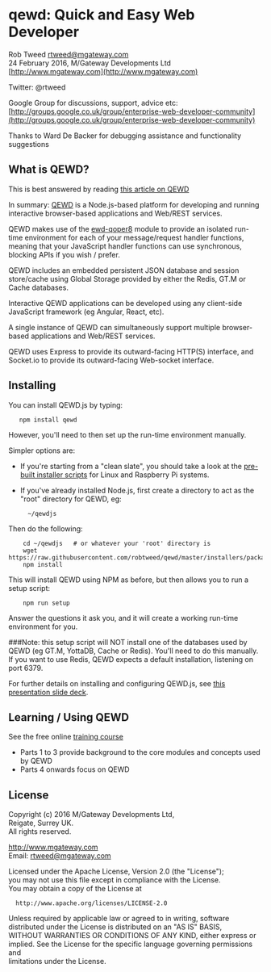# qewd: Quick and Easy Web Developer
 
Rob Tweed <rtweed@mgateway.com>  
24 February 2016, M/Gateway Developments Ltd [http://www.mgateway.com](http://www.mgateway.com)  

Twitter: @rtweed

Google Group for discussions, support, advice etc: [http://groups.google.co.uk/group/enterprise-web-developer-community](http://groups.google.co.uk/group/enterprise-web-developer-community)

Thanks to Ward De Backer for debugging assistance and functionality suggestions

## What is QEWD?

This is best answered by reading [this article on QEWD](https://robtweed.wordpress.com/2017/04/18/having-your-node-js-cake-and-eating-it-too/)

In summary: [QEWD](http://qewdjs.com) is a Node.js-based platform for developing and running interactive browser-based applications and Web/REST services.

QEWD makes use of the [ewd-qoper8](https://github.com/robtweed/ewd-qoper8) module to provide an isolated run-time 
environment for each of your message/request handler functions, meaning that your JavaScript handler functions can use synchronous, 
blocking APIs if you wish / prefer.

QEWD includes an embedded persistent JSON database and session store/cache using Global Storage provided by either the Redis, 
GT.M or Cache databases.

Interactive QEWD applications can be developed using any client-side JavaScript framework (eg Angular, React, etc).

A single instance of QEWD can simultaneously support multiple browser-based applications and Web/REST services.

QEWD uses Express to provide its outward-facing HTTP(S) interface, and Socket.io to provide its outward-facing Web-socket interface.


## Installing

You can install QEWD.js by typing:

       npm install qewd

However, you'll need to then set up the run-time environment manually.

Simpler options are:

- If you're starting from a "clean slate", you should take a look at the [pre-built installer scripts](https://github.com/robtweed/qewd/tree/master/installers)
for Linux and Raspberry Pi systems.

- If you've already installed Node.js, first create a directory to act as the "root" directory for
QEWD, eg:

        ~/qewdjs

Then do the following:

        cd ~/qewdjs   # or whatever your 'root' directory is
        wget https://raw.githubusercontent.com/robtweed/qewd/master/installers/package.json
        npm install

This will install QEWD using NPM as before, but then allows you to run a setup script:

        npm run setup


Answer the questions it ask you, and it will create a working run-time environment for you.

###Note: this setup script will NOT install one of the databases used by QEWD (eg GT.M, YottaDB, 
Cache or Redis).  You'll need to do this manually.  If you want to use Redis, QEWD expects a default
installation, listening on port 6379.

For further details on installing and configuring QEWD.js, see 
[this presentation slide deck](https://www.slideshare.net/robtweed/installing-configuring-ewdxpress).


## Learning / Using QEWD

See the free online [training course](http://docs.qewdjs.com/qewd_training.html)

- Parts 1 to 3 provide background to the core modules and concepts used by QEWD
- Parts 4 onwards focus on QEWD


## License

 Copyright (c) 2016 M/Gateway Developments Ltd,                           
 Reigate, Surrey UK.                                                      
 All rights reserved.                                                     
                                                                           
  http://www.mgateway.com                                                  
  Email: rtweed@mgateway.com                                               
                                                                           
                                                                           
  Licensed under the Apache License, Version 2.0 (the "License");          
  you may not use this file except in compliance with the License.         
  You may obtain a copy of the License at                                  
                                                                           
      http://www.apache.org/licenses/LICENSE-2.0                           
                                                                           
  Unless required by applicable law or agreed to in writing, software      
  distributed under the License is distributed on an "AS IS" BASIS,        
  WITHOUT WARRANTIES OR CONDITIONS OF ANY KIND, either express or implied. 
  See the License for the specific language governing permissions and      
   limitations under the License.      
